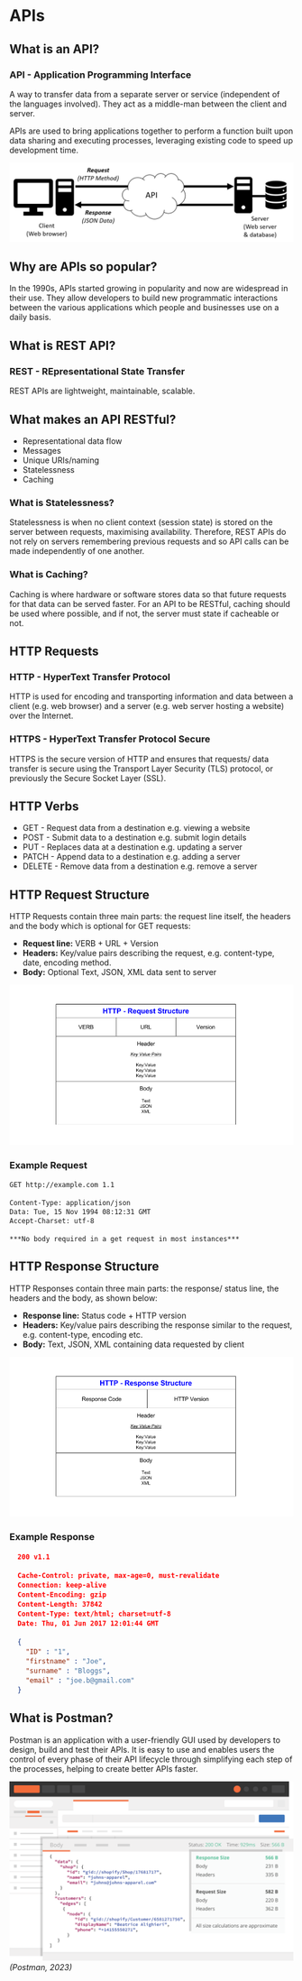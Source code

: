 # APIs

## What is an API?

### API - Application Programming Interface

A way to transfer data from a separate server or service (independent of the languages involved). They act as a middle-man between the client and server.

APIs are used to bring applications together to perform a function built upon data sharing and executing processes, leveraging existing code to speed up development time.

![API Diagram](rest_api_diagram.png)

## Why are APIs so popular?

In the 1990s, APIs started growing in popularity and now are widespread in their use. They allow developers to build new programmatic interactions between the various applications which people and businesses use on a daily basis.

## What is REST API?

### REST - REpresentational State Transfer

REST APIs are lightweight, maintainable, scalable.

## What makes an API RESTful?

- Representational data flow
- Messages
- Unique URIs/naming
- Statelessness
- Caching

### What is Statelessness?

Statelessness is when no client context (session state) is stored on the server between requests, maximising availability. Therefore, REST APIs do not rely on servers remembering previous requests and so API calls can be made independently of one another.

### What is Caching?

Caching is where hardware or software stores data so that future requests for that data can be served faster. For an API to be RESTful, caching should be used where possible, and if not, the server must state if cacheable or not.

## HTTP Requests

### HTTP - HyperText Transfer Protocol

HTTP is used for encoding and transporting information and data between a client (e.g. web browser) and a server (e.g. web server hosting a website) over the Internet.

### HTTPS - HyperText Transfer Protocol Secure

HTTPS is the secure version of HTTP and ensures that requests/ data transfer is secure using the Transport Layer Security (TLS) protocol, or previously the Secure Socket Layer (SSL).

## HTTP Verbs

- GET - Request data from a destination e.g. viewing a website
- POST - Submit data to a destination e.g. submit login details
- PUT - Replaces data at a destination e.g. updating a server
- PATCH - Append data to a destination e.g. adding a server
- DELETE - Remove data from a destination e.g. remove a server

## HTTP Request Structure

HTTP Requests contain three main parts: the request line itself, the headers and the body which is optional for GET requests:

- **Request line:** VERB + URL + Version
- **Headers:** Key/value pairs describing the request, e.g. content-type, date, encoding method.
- **Body:** Optional Text, JSON, XML data sent to server

![HTTP Request](HTTP_request.png)

### Example Request

```http
GET http://example.com 1.1

Content-Type: application/json
Data: Tue, 15 Nov 1994 08:12:31 GMT
Accept-Charset: utf-8

***No body required in a get request in most instances***
```

## HTTP Response Structure

HTTP Responses contain three main parts: the response/ status line, the headers and the body, as shown below:

- **Response line:** Status code + HTTP version
- **Headers:** Key/value pairs describing the response similar to the request, e.g. content-type, encoding etc.
- **Body:** Text, JSON, XML containing data requested by client

![HTTP Response](HTTP_response.png)

### Example Response

```json
  200 v1.1
  
  Cache-Control: private, max-age=0, must-revalidate
  Connection: keep-alive
  Content-Encoding: gzip
  Content-Length: 37842
  Content-Type: text/html; charset=utf-8
  Date: Thu, 01 Jun 2017 12:01:44 GMT
  
  {
    "ID" : "1",
    "firstname" : "Joe",
    "surname" : "Bloggs",
    "email" : "joe.b@gmail.com"
  }
```

## What is Postman?

Postman is an application with a user-friendly GUI used by developers to design, build and test their APIs. It is easy to use and enables users the control of every phase of their API lifecycle through simplifying each step of the processes, helping to create better APIs faster.

![postman](response-screenshot.svg)
*(Postman, 2023)*
